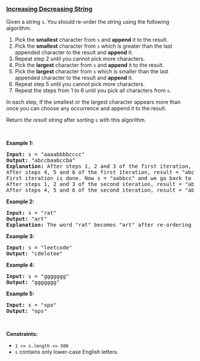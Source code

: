 ### [Increasing Decreasing String](https://leetcode.com/problems/increasing-decreasing-string)

<p>Given a string <code>s</code>. You should re-order the string using the following algorithm:</p>

<ol>
	<li>Pick the <strong>smallest</strong> character from <code>s</code> and <strong>append</strong> it to the result.</li>
	<li>Pick the <strong>smallest</strong> character from <code>s</code> which is greater than the last appended character to the result and <strong>append</strong> it.</li>
	<li>Repeat step 2 until you cannot pick more characters.</li>
	<li>Pick the <strong>largest</strong>&nbsp;character from <code>s</code> and <strong>append</strong> it to the result.</li>
	<li>Pick the <strong>largest</strong>&nbsp;character from <code>s</code> which is smaller than the last appended character to the result and <strong>append</strong> it.</li>
	<li>Repeat step 5 until you cannot pick more characters.</li>
	<li>Repeat the steps from 1 to 6 until you pick all characters from <code>s</code>.</li>
</ol>

<p>In each step, If the smallest or the largest character appears more than once you can choose any occurrence and append it to the result.</p>

<p>Return <em>the result string</em> after sorting <code>s</code>&nbsp;with this algorithm.</p>

<p>&nbsp;</p>
<p><strong>Example 1:</strong></p>

<pre>
<strong>Input:</strong> s = &quot;aaaabbbbcccc&quot;
<strong>Output:</strong> &quot;abccbaabccba&quot;
<strong>Explanation:</strong> After steps 1, 2 and 3 of the first iteration, result = &quot;abc&quot;
After steps 4, 5 and 6 of the first iteration, result = &quot;abccba&quot;
First iteration is done. Now s = &quot;aabbcc&quot; and we go back to step 1
After steps 1, 2 and 3 of the second iteration, result = &quot;abccbaabc&quot;
After steps 4, 5 and 6 of the second iteration, result = &quot;abccbaabccba&quot;
</pre>

<p><strong>Example 2:</strong></p>

<pre>
<strong>Input:</strong> s = &quot;rat&quot;
<strong>Output:</strong> &quot;art&quot;
<strong>Explanation:</strong> The word &quot;rat&quot; becomes &quot;art&quot; after re-ordering it with the mentioned algorithm.
</pre>

<p><strong>Example 3:</strong></p>

<pre>
<strong>Input:</strong> s = &quot;leetcode&quot;
<strong>Output:</strong> &quot;cdelotee&quot;
</pre>

<p><strong>Example 4:</strong></p>

<pre>
<strong>Input:</strong> s = &quot;ggggggg&quot;
<strong>Output:</strong> &quot;ggggggg&quot;
</pre>

<p><strong>Example 5:</strong></p>

<pre>
<strong>Input:</strong> s = &quot;spo&quot;
<strong>Output:</strong> &quot;ops&quot;
</pre>

<p>&nbsp;</p>
<p><strong>Constraints:</strong></p>

<ul>
	<li><code>1 &lt;= s.length &lt;= 500</code></li>
	<li><code>s</code> contains only lower-case English letters.</li>
</ul>
